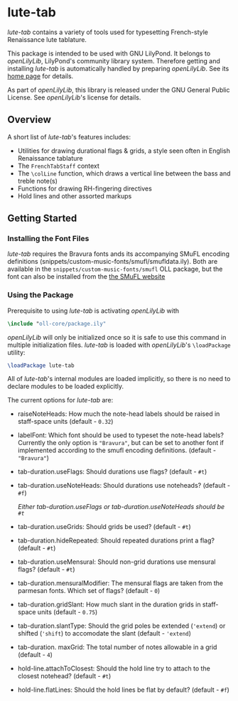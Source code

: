# lute-tab

*lute-tab* contains a variety of tools used for typesetting
French-style Renaissance lute tablature.

This package is intended to be used with GNU LilyPond.
It belongs to *openLilyLib*, LilyPond's community library system.
Therefore getting and installing *lute-tab* is automatically handled by
preparing *openLilyLib*.
See its [home page](https://github.com/openlilylib/openlilylib) for details.

As part of *openLilyLib*, this library is released under the
GNU General Public License. See *openLilyLib*'s license for details.

## Overview

A short list of *lute-tab*'s features includes:

* Utilities for drawing durational flags & grids, a style seen often in English Renaissance tablature
* The `FrenchTabStaff` context
* The `\colLine` function, which draws a vertical line between the bass and
  treble note(s)
* Functions for drawing RH-fingering directives
* Hold lines and other assorted markups

## Getting Started

### Installing the Font Files

*lute-tab* requires the Bravura fonts ands its accompanying SMuFL encoding definitions (snippets/custom-music-fonts/smufl/smufldata.ily).
Both are available in the
`snippets/custom-music-fonts/smufl` OLL package, but the font can also be installed
from the [the SMuFL website](http://www.smufl.org/fonts/)

### Using the Package

Prerequisite to using *lute-tab* is activating *openLilyLib* with

```lilypond
\include "oll-core/package.ily"
```

*openLilyLib* will only be initialized once so it is safe to use this command in 
multiple initialization files. *lute-tab* is loaded with *openLilyLib*'s `\loadPackage` utility:

```lilypond
\loadPackage lute-tab
```

All of *lute-tab*'s internal modules are loaded implicitly, so
there is no need to declare modules to be loaded explicitly.

The current options for *lute-tab* are:

* raiseNoteHeads: How much the note-head labels should be raised in staff-space units
  (default - `0.32`)
* labelFont: Which font should be used to typeset the note-head labels? Currently the
  only option is `"Bravura"`, but can be set to another font if implemented according to 
  the smufl encoding definitions.
  (default - `"Bravura"`)

* tab-duration.useFlags: Should durations use flags?
  (default - `#t`)
* tab-duration.useNoteHeads: Should durations use noteheads?
  (default - `#f`)
  
  *Either tab-duration.useFlags or tab-duration.useNoteHeads should be `#t`*

* tab-duration.useGrids: Should grids be used?
  (default - `#t`)
* tab-duration.hideRepeated: Should repeated durations print a flag?
  (default - `#t`)
* tab-duration.useMensural: Should non-grid durations use mensural flags?
  (default - `#t`)
* tab-duration.mensuralModifier: The mensural flags are taken from the parmesan fonts. Which set of flags?
  (default - `0`)
* tab-duration.gridSlant: How much slant in the duration grids in staff-space units
  (default - `0.75`)
* tab-duration.slantType: Should the grid poles be extended (`'extend`) or shifted
  (`'shift`) to accomodate the slant
  (default - `'extend`)
* tab-duration. maxGrid: The total number of notes allowable in a grid
  (default - `4`)

* hold-line.attachToClosest: Should the hold line try to attach to the closest notehead?
  (default - `#t`)
* hold-line.flatLines: Should the hold lines be flat by default?
  (default - `#f`)